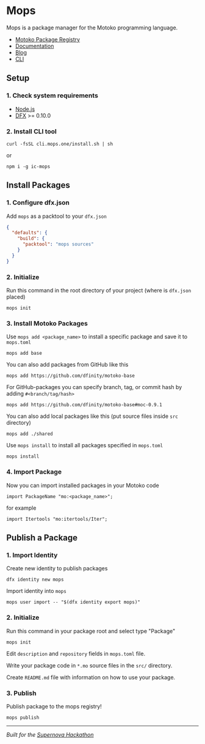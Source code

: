 # Mops

Mops is a package manager for the Motoko programming language.

- [Motoko Package Registry](https://mops.one)
- [Documentation](https://docs.mops.one)
- [Blog](https://blog.mops.one)
- [CLI](https://cli.mops.one)

## Setup

### 1. Check system requirements
- [Node.js](https://nodejs.org/)
- [DFX](https://internetcomputer.org/docs/current/developer-docs/quickstart/local-quickstart) >= 0.10.0

### 2. Install CLI tool
```
curl -fsSL cli.mops.one/install.sh | sh
```
or
```
npm i -g ic-mops
```

## Install Packages

### 1. Configure dfx.json
Add `mops` as a packtool to your `dfx.json`

```json
{
  "defaults": {
    "build": {
      "packtool": "mops sources"
    }
  }
}
```

### 2. Initialize
Run this command in the root directory of your project (where is `dfx.json` placed)

```
mops init
```

### 3. Install Motoko Packages
Use `mops add <package_name>` to install a specific package and save it to `mops.toml`

```
mops add base
```

You can also add packages from GitHub like this
```
mops add https://github.com/dfinity/motoko-base
```

For GitHub-packages you can specify branch, tag, or commit hash by adding `#<branch/tag/hash>`
```
mops add https://github.com/dfinity/motoko-base#moc-0.9.1
```

You can also add local packages like this (put source files inside `src` directory)
```
mops add ./shared
```

Use `mops install` to install all packages specified in `mops.toml`
```
mops install
```

### 4. Import Package
Now you can import installed packages in your Motoko code

```motoko
import PackageName "mo:<package_name>";
```
for example
```motoko
import Itertools "mo:itertools/Iter";
```

## Publish a Package

### 1. Import Identity
Create new identity to publish packages

```
dfx identity new mops
```

Import identity into `mops`

```
mops user import -- "$(dfx identity export mops)"
```

### 2. Initialize
Run this command in your package root and select type "Package"

```
mops init
```

Edit `description` and `repository` fields in `mops.toml` file.

Write your package code in `*.mo` source files in the `src/` directory.

Create `README.md` file with information on how to use your package.

### 3. Publish
Publish package to the mops registry!

```
mops publish
```

------------
*Built for the [Supernova Hackathon](https://dfinity.org/supernova/)*
